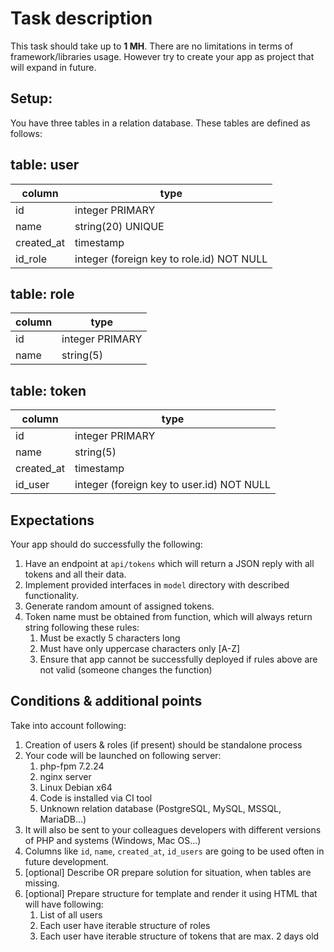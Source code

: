 # Task description
This task should take up to **1 MH**. There are no limitations in terms of framework/libraries usage.
However try to create your app as project that will expand in future.

## Setup: 
You have three tables in a relation database. These tables are defined as follows:

table: user
---
| column | type |
| --- | --- |
| id | integer PRIMARY |
| name | string(20) UNIQUE |
| created_at | timestamp |
| id_role | integer (foreign key to role.id) NOT NULL |

table: role
---
| column | type |
| --- | --- |
| id | integer PRIMARY |
| name | string(5) |

table: token
---
| column | type |
| --- | --- |
| id | integer PRIMARY |
| name | string(5) |
| created_at | timestamp |
| id_user | integer (foreign key to user.id) NOT NULL |

## Expectations
Your app should do successfully the following:
1. Have an endpoint at `api/tokens` which will return a JSON reply with all tokens and all their data.
1. Implement provided interfaces in `model` directory with described functionality.
1. Generate random amount of assigned tokens.
1. Token name must be obtained from function, which will always return string following these rules:
    1. Must be exactly 5 characters long
    1. Must have only uppercase characters only [A-Z]
    1. Ensure that app cannot be successfully deployed if rules above are not valid (someone changes the function)
    
    
## Conditions & additional points
Take into account following:

1. Creation of users & roles (if present) should be standalone process
1. Your code will be launched on following server:
    1. php-fpm 7.2.24
    1. nginx server
    1. Linux Debian x64
    1. Code is installed via CI tool
    1. Unknown relation database (PostgreSQL, MySQL, MSSQL, MariaDB...)
1. It will also be sent to your colleagues developers with different versions of PHP and systems (Windows, Mac OS...)
1. Columns like `id`, `name`, `created_at`, `id_users` are going to be used often in future development.
1. [optional] Describe OR prepare solution for situation, when tables are missing.
1. [optional] Prepare structure for template and render it using HTML that will have following:
    1. List of all users
    1. Each user have iterable structure of roles
    1. Each user have iterable structure of tokens that are max. 2 days old
